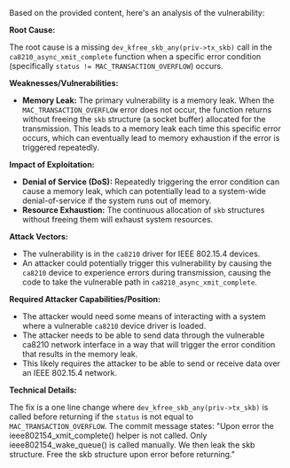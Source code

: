 Based on the provided content, here's an analysis of the vulnerability:

**Root Cause:**

The root cause is a missing `dev_kfree_skb_any(priv->tx_skb)` call in the `ca8210_async_xmit_complete` function when a specific error condition (specifically `status != MAC_TRANSACTION_OVERFLOW`) occurs.

**Weaknesses/Vulnerabilities:**

- **Memory Leak:**  The primary vulnerability is a memory leak. When the `MAC_TRANSACTION_OVERFLOW` error does not occur, the function returns without freeing the `skb` structure (a socket buffer) allocated for the transmission. This leads to a memory leak each time this specific error occurs, which can eventually lead to memory exhaustion if the error is triggered repeatedly.

**Impact of Exploitation:**

- **Denial of Service (DoS):** Repeatedly triggering the error condition can cause a memory leak, which can potentially lead to a system-wide denial-of-service if the system runs out of memory.
- **Resource Exhaustion:** The continuous allocation of `skb` structures without freeing them will exhaust system resources.

**Attack Vectors:**

- The vulnerability is in the `ca8210` driver for IEEE 802.15.4 devices.
- An attacker could potentially trigger this vulnerability by causing the `ca8210` device to experience errors during transmission, causing the code to take the vulnerable path in `ca8210_async_xmit_complete`.

**Required Attacker Capabilities/Position:**

- The attacker would need some means of interacting with a system where a vulnerable `ca8210` device driver is loaded.
- The attacker needs to be able to send data through the vulnerable ca8210 network interface in a way that will trigger the error condition that results in the memory leak.
- This likely requires the attacker to be able to send or receive data over an IEEE 802.15.4 network.

**Technical Details:**

The fix is a one line change where `dev_kfree_skb_any(priv->tx_skb)` is called before returning if the `status` is not equal to `MAC_TRANSACTION_OVERFLOW`. The commit message states: "Upon error the ieee802154_xmit_complete() helper is not called. Only ieee802154_wake_queue() is called manually. We then leak the skb structure. Free the skb structure upon error before returning."